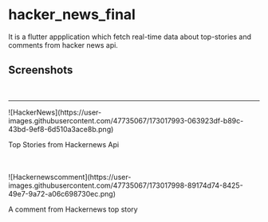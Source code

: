 # hacker_news_final

It is a flutter appplication which fetch real-time data about top-stories and comments from hacker news api.

## Screenshots
<br>
<hr>
![HackerNews](https://user-images.githubusercontent.com/47735067/173017993-063923df-b89c-43bd-9ef8-6d510a3ace8b.png)
<p>Top Stories from Hackernews Api</p>
<br>
<br>
![Hackernewscomment](https://user-images.githubusercontent.com/47735067/173017998-89174d74-8425-49e7-9a72-a06c698730ec.png)
<p>A comment from Hackernews top story</p>
